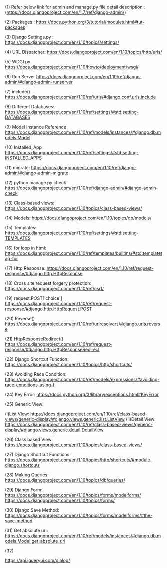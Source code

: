 (1)
Refer below link for admin and manage.py file detail description :
(https://docs.djangoproject.com/en/1.7/ref/django-admin/)

(2)
Packages :
https://docs.python.org/3/tutorial/modules.html#tut-packages

(3)
Django Settings.py :
https://docs.djangoproject.com/en/1.10/topics/settings/

(4)
URL Dispatcher:
https://docs.djangoproject.com/en/1.10/topics/http/urls/

(5)
WDGI.py
https://docs.djangoproject.com/en/1.10/howto/deployment/wsgi/

(6)
Run Server
https://docs.djangoproject.com/en/1.10/ref/django-admin/#django-admin-runserver

(7)
include()
https://docs.djangoproject.com/en/1.10/ref/urls/#django.conf.urls.include

(8)
Different Databases:
https://docs.djangoproject.com/en/1.10/ref/settings/#std:setting-DATABASES

(9)
Model Instance Reference
https://docs.djangoproject.com/en/1.10/ref/models/instances/#django.db.models.Model

(10)
Installed_App
https://docs.djangoproject.com/en/1.10/ref/settings/#std:setting-INSTALLED_APPS

(11)
migrate:
https://docs.djangoproject.com/en/1.10/ref/django-admin/#django-admin-migrate

(12)
python manage.py check
https://docs.djangoproject.com/en/1.10/ref/django-admin/#django-admin-check

(13)
Class-based views:
https://docs.djangoproject.com/en/1.10/topics/class-based-views/

(14)
Models:
https://docs.djangoproject.com/en/1.10/topics/db/models/

(15)
Templates:
https://docs.djangoproject.com/en/1.10/ref/settings/#std:setting-TEMPLATES

(16)
for loop in html:
https://docs.djangoproject.com/en/1.10/ref/templates/builtins/#std:templatetag-for

(17)
Http Response:
https://docs.djangoproject.com/en/1.10/ref/request-response/#django.http.HttpResponse

(18)
Cross site request forgery protection:
https://docs.djangoproject.com/en/1.10/ref/csrf/

(19)
request.POST['choice']
https://docs.djangoproject.com/en/1.10/ref/request-response/#django.http.HttpRequest.POST

(20)
Reverse()
https://docs.djangoproject.com/en/1.10/ref/urlresolvers/#django.urls.reverse

(21)
HttpResponseRedirect()
https://docs.djangoproject.com/en/1.10/ref/request-response/#django.http.HttpResponseRedirect

(22)
Django Shortcut Function:
https://docs.djangoproject.com/en/1.10/topics/http/shortcuts/

(23)
Avoiding Race Condition:
https://docs.djangoproject.com/en/1.10/ref/models/expressions/#avoiding-race-conditions-using-f

(24)
Key Error:
https://docs.python.org/3/library/exceptions.html#KeyError

(25)
Generic View:

(i)List View:
https://docs.djangoproject.com/en/1.10/ref/class-based-views/generic-display/#django.views.generic.list.ListView
(ii)Detail View:
https://docs.djangoproject.com/en/1.10/ref/class-based-views/generic-display/#django.views.generic.detail.DetailView

(26)
Class based View:
https://docs.djangoproject.com/en/1.10/topics/class-based-views/

(27)
Django Shortcut Functions:
https://docs.djangoproject.com/en/1.10/topics/http/shortcuts/#module-django.shortcuts

(28)
Making Queries:
https://docs.djangoproject.com/en/1.10/topics/db/queries/

(29)
Django Form:
https://docs.djangoproject.com/en/1.10/topics/forms/modelforms/
https://docs.djangoproject.com/en/1.10/topics/forms/

(30)
Django Save Method:
https://docs.djangoproject.com/en/1.10/topics/forms/modelforms/#the-save-method

(31)
Get absolute url:
https://docs.djangoproject.com/en/1.10/ref/models/instances/#django.db.models.Model.get_absolute_url

(32)

https://api.jqueryui.com/dialog/


##